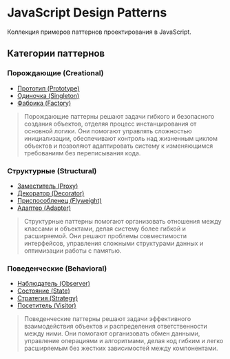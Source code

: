 # JavaScript Design Patterns

Коллекция примеров паттернов проектирования в JavaScript.

## Категории паттернов

### Порождающие (Creational)

- [Прототип (Prototype)](/patterns/prototype.md)
- [Одиночка (Singleton)](/patterns/singleton.md)
- [Фабрика (Factory)](/patterns/factory.md)

> Порождающие паттерны решают задачи гибкого и безопасного создания объектов, отделяя процесс инстанцирования от основной логики. Они помогают управлять сложностью инициализации, обеспечивают контроль над жизненным циклом объектов и позволяют адаптировать систему к изменяющимся требованиям без переписывания кода.

### Структурные (Structural)

- [Заместитель (Proxy)](/patterns/proxy.md)
- [Декоратор (Decorator)](/patterns/decorator.md)
- [Приспособленец (Flyweight)](/patterns/flyweight.md)
- [Адаптер (Adapter)](/patterns/adapter.md)

> Структурные паттерны помогают организовать отношения между классами и объектами, делая систему более гибкой и расширяемой. Они решают проблемы совместимости интерфейсов, управления сложными структурами данных и оптимизации работы с памятью.

### Поведенческие (Behavioral)

- [Наблюдатель (Observer)](/patterns/observer.md)
- [Состояние (State)](/patterns/state.md)
- [Стратегия (Strategy)](/patterns/strategy.md)
- [Посетитель (Visitor)](/patterns/visitor.md)

> Поведенческие паттерны решают задачи эффективного взаимодействия объектов и распределения ответственности между ними. Они помогают организовать обмен данными, управление операциями и алгоритмами, делая код гибким и легко расширяемым без жестких зависимостей между компонентами.
